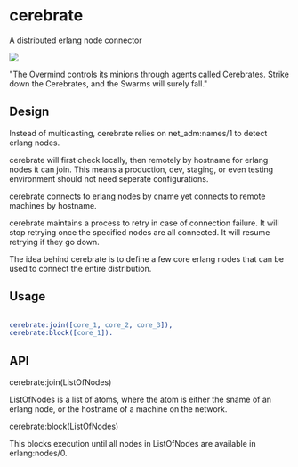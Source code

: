 # cerebrate
A distributed erlang node connector

<img src="http://i.imgur.com/YNlDX6N.gif"/>

"The Overmind controls its minions through agents called Cerebrates. Strike down the Cerebrates, and the Swarms will surely fall."

## Design
Instead of multicasting, cerebrate relies on net_adm:names/1 to detect erlang nodes.  

cerebrate will first check locally, then remotely by hostname for erlang nodes it can join.  This means a production, dev, staging, or even testing environment should not need seperate configurations.  

cerebrate connects to erlang nodes by cname yet connects to remote machines by hostname.    

cerebrate maintains a process to retry in case of connection failure.  It will stop retrying once the specified nodes are all connected. It will resume retrying if they go down.  

The idea behind cerebrate is to define a few core erlang nodes that can be used to connect the entire distribution.  

## Usage

```erlang

cerebrate:join([core_1, core_2, core_3]),
cerebrate:block([core_1]).
```

## API
cerebrate:join(ListOfNodes)  

ListOfNodes is a list of atoms, where the atom is either the sname of an erlang node, or the hostname of a machine on the network.  
  
  
cerebrate:block(ListOfNodes)  

This blocks execution until all nodes in ListOfNodes are available in erlang:nodes/0.